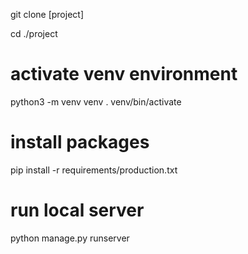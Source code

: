 git clone [project]

cd ./project

# activate venv environment
python3 -m venv venv
. venv/bin/activate

# install packages
pip install -r requirements/production.txt

# run local server
python manage.py runserver